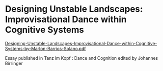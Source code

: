    
# Designing Unstable Landscapes: Improvisational Dance within Cognitive Systems

[Designing-Unstable-Landscapes-Improvisational-Dance-within-Cognitive-Systems-by-Marlon-Barrios-Solano.pdf](https://github.com/marlonbarrios/Designing_Unstable_Landscapes-/files/9145341/Designing-Unstable-Landscapes-Improvisational-Dance-within-Cognitive-Systems-by-Marlon-Barrios-Solano.pdf)

Essay published in Tanz im Kopf : Dance and Cognition edited by Johannes Birringer


